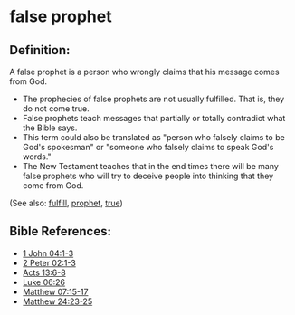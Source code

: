 # false prophet #

## Definition: ##

A false prophet is a person who wrongly claims that his message comes from God.

* The prophecies of false prophets are not usually fulfilled. That is, they do not come true.
* False prophets teach messages that partially or totally contradict what the Bible says.
* This term could also be translated as "person who falsely claims to be God's spokesman" or "someone who falsely claims to speak God's words."
* The New Testament teaches that in the end times there will be many false prophets who will try to deceive people into thinking that they come from God.

(See also: [fulfill](../kt/fulfill.md), [prophet](../kt/prophet.md), [true](../kt/true.md))

## Bible References: ##

* [1 John 04:1-3](en/tn/1jn/help/04/01)
* [2 Peter 02:1-3](en/tn/2pe/help/02/01)
* [Acts 13:6-8](en/tn/act/help/13/06)
* [Luke 06:26](en/tn/luk/help/06/26)
* [Matthew 07:15-17](en/tn/mat/help/07/15)
* [Matthew 24:23-25](en/tn/mat/help/24/23)